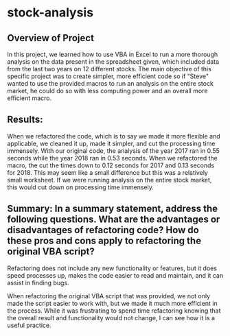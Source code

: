 # stock-analysis

## Overview of Project
In this project, we learned how to use VBA in Excel to run a more thorough analysis on the data present in the spreadsheet given, which included data from the last two years on 12 different stocks. The main objective of this specific project was to create simpler, more efficient code so if "Steve" wanted to use the provided macros to run an analysis on the entire stock market, he could do so with less computing power and an overall more efficient macro.

## Results:
When we refactored the code, which is to say we made it more flexible and applicable, we cleaned it up, made it simpler, and cut the processing time immensely. With our original code, the analysis of the year 2017 ran in 0.55 seconds while the year 2018 ran in 0.53 seconds. When we refactored the macro, the cut the times down to 0.12 seconds for 2017 and 0.13 seconds for 2018. This may seem like a small difference but this was a relatively small worksheet. If we were running analysis on the entire stock market, this would cut down on processing time immensely.



## Summary: In a summary statement, address the following questions. What are the advantages or disadvantages of refactoring code? How do these pros and cons apply to refactoring the original VBA script?

Refactoring does not include any new functionality or features, but it does speed processes up, makes the code easier to read and maintain, and it can assist in finding bugs.

When refactoring the original VBA script that was provided, we not only made the script easier to work with, but we made it much more efficient in the process. While it was frustrating to spend time refactoring knowing that the overall result and functionality would not change, I can see how it is a useful practice. 
